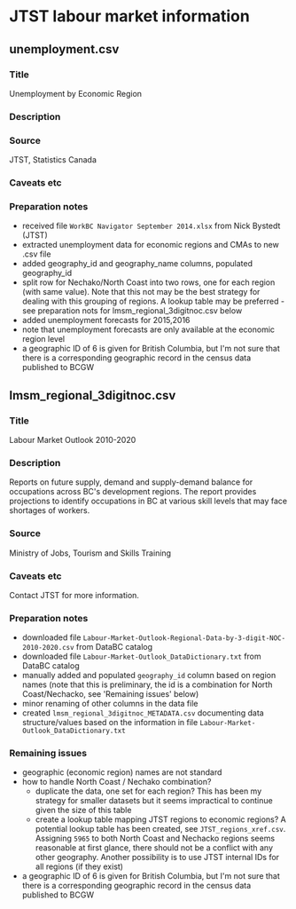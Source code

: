 # JTST labour market information

## unemployment.csv

### Title
Unemployment by Economic Region

### Description
<TBD>

### Source
JTST, Statistics Canada

### Caveats etc
<TBD>

### Preparation notes
- received file `WorkBC Navigator September 2014.xlsx` from Nick Bystedt (JTST)
- extracted unemployment data for economic regions and CMAs to new .csv file
- added geography_id and geography_name columns, populated geography_id
- split row for Nechako/North Coast into two rows, one for each region (with same value). Note that this not may be the best strategy for dealing with this grouping of regions. A lookup table may be preferred - see preparation nots for lmsm_regional_3digitnoc.csv below
- added unemployment forecasts for 2015,2016
- note that unemployment forecasts are only available at the economic region level
- a geographic ID of 6 is given for British Columbia, but I'm not sure that there is a corresponding geographic record in the census data published to BCGW


## lmsm_regional_3digitnoc.csv

### Title
Labour Market Outlook 2010-2020

### Description
Reports on future supply, demand and supply-demand balance for occupations across BC's development regions. The report provides projections to identify occupations in BC at various skill levels that may face shortages of workers. 

### Source
Ministry of Jobs, Tourism and Skills Training

### Caveats etc
Contact JTST for more information.

### Preparation notes
- downloaded file `Labour-Market-Outlook-Regional-Data-by-3-digit-NOC-2010-2020.csv` from DataBC catalog
- downloaded file `Labour-Market-Outlook_DataDictionary.txt` from DataBC catalog
- manually added and populated `geography_id` column based on region names (note that this is preliminary, the id is a combination for North Coast/Nechacko, see 'Remaining issues' below)
- minor renaming of other columns in the data file
- created `lmsm_regional_3digitnoc_METADATA.csv` documenting data structure/values based on the information in file `Labour-Market-Outlook_DataDictionary.txt`

### Remaining issues
- geographic (economic region) names are not standard
- how to handle North Coast / Nechako combination?
    + duplicate the data, one set for each region?
      This has been my strategy for smaller datasets but it seems impractical to continue given the size of this table
    + create a lookup table mapping JTST regions to economic regions?
      A potential lookup table has been created, see `JTST_regions_xref.csv`. Assigning `5965` to both North Coast and Nechacko regions seems reasonable at first glance, there should not be a conflict with any other geography. Another possibility is to use JTST internal IDs for all regions (if they exist)
- a geographic ID of 6 is given for British Columbia, but I'm not sure that there is a corresponding geographic record in the census data published to BCGW
